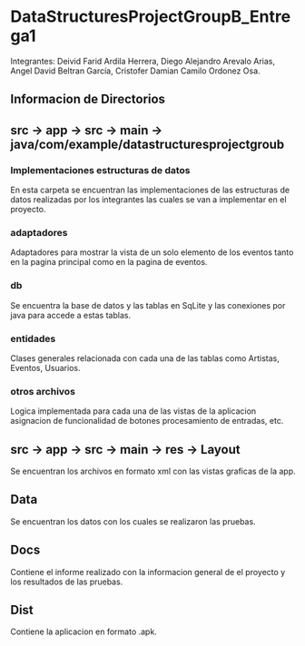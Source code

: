 # DataStructuresProjectGroupB_Entrega1
Integrantes: Deivid Farid Ardila Herrera,  Diego Alejandro Arevalo Arias, Angel David Beltran García, Cristofer Damian Camilo Ordonez Osa.

## Informacion de Directorios

## src -> app -> src -> main -> java/com/example/datastructuresprojectgroub

### Implementaciones estructuras de datos

En esta carpeta se encuentran las implementaciones de las estructuras de datos realizadas por los integrantes las cuales se van a implementar en el proyecto.

### adaptadores

Adaptadores para mostrar la vista de un solo elemento de los eventos tanto en la pagina principal como en la pagina de eventos.

### db

Se encuentra la base de datos y las tablas en SqLite y las conexiones por java para accede a estas tablas.

### entidades

Clases generales relacionada con cada una de las tablas como Artistas, Eventos, Usuarios.

### otros archivos

Logica implementada para cada una de las vistas de la aplicacion asignacion de funcionalidad de botones procesamiento de entradas, etc.

## src -> app -> src -> main -> res -> Layout

Se encuentran los archivos en formato xml con las vistas graficas de la app.

## Data

Se encuentran los datos con los cuales se realizaron las pruebas.

## Docs

Contiene el informe realizado con la informacion general de el proyecto y los resultados de las pruebas.

## Dist

Contiene la aplicacion en formato .apk.
